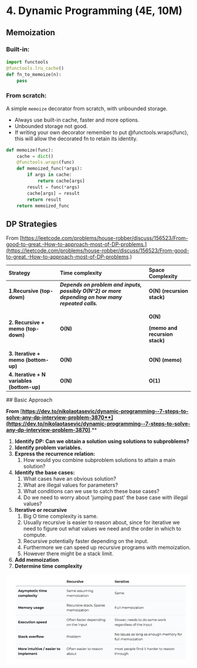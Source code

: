 # 4. Dynamic Programming \(4E, 10M\)

## Memoization 

### Built-in: 

```python
import functools
@functools.lru_cache()
def fn_to_memoize(n):
    pass
```

### From scratch:  

A simple `memoize` decorator from scratch, with unbounded storage.

* Always use built-in cache, faster and more options.  
* Unbounded storage not good. 
* If writing your own decorator remember to put @functools.wraps\(func\), this will allow the decorated fn to retain its identity.

```python
def memoize(func):
    cache = dict()
    @functools.wraps(func)
    def memoized_func(*args):
        if args in cache:
            return cache[args]
        result = func(*args)
        cache[args] = result
        return result
    return memoized_func
```

## DP Strategies

From [https://leetcode.com/problems/house-robber/discuss/156523/From-good-to-great.-How-to-approach-most-of-DP-problems.](https://leetcode.com/problems/house-robber/discuss/156523/From-good-to-great.-How-to-approach-most-of-DP-problems.) 

<table>
  <thead>
    <tr>
      <th style="text-align:left">Strategy</th>
      <th style="text-align:left">Time complexity</th>
      <th style="text-align:left">Space Complexity</th>
    </tr>
  </thead>
  <tbody>
    <tr>
      <td style="text-align:left"><b>1.Recursive (top-down)</b>
      </td>
      <td style="text-align:left"><em><b>Depends on problem and inputs, possibly O(N^2) or more depending on how many repeated calls. </b></em>
      </td>
      <td style="text-align:left"><b>O(N) (recursion stack)</b>
      </td>
    </tr>
    <tr>
      <td style="text-align:left"><b>2. Recursive + memo (top-down)</b>
      </td>
      <td style="text-align:left"><b>O(N)</b>
      </td>
      <td style="text-align:left">
        <p><b>O(N) </b>
        </p>
        <p><b>(memo and recursion stack)</b>
        </p>
      </td>
    </tr>
    <tr>
      <td style="text-align:left"><b>3. Iterative + memo (bottom-up)</b>
      </td>
      <td style="text-align:left"><b>O(N)</b>
      </td>
      <td style="text-align:left"><b>O(N) (memo)</b>
      </td>
    </tr>
    <tr>
      <td style="text-align:left"><b>4. Iterative + N variables (bottom-up)</b>
      </td>
      <td style="text-align:left"><b>O(N)</b>
      </td>
      <td style="text-align:left"><b>O(1)</b>
      </td>
    </tr>
  </tbody>
</table>## Basic Approach

**From** [**https://dev.to/nikolaotasevic/dynamic-programming--7-steps-to-solve-any-dp-interview-problem-3870**](https://dev.to/nikolaotasevic/dynamic-programming--7-steps-to-solve-any-dp-interview-problem-3870)**.** 

1. **Identify DP: Can we obtain a solution using solutions to subproblems?** 
2. **Identify problem variables.** 
3. **Express the recurrence relation:**  
   1. How would you combine subproblem solutions to attain a main solution? 
4. **Identify the base cases:** 
   1. What cases have an obvious solution? 
   2. What are illegal values for parameters? 
   3. What conditions can we use to catch these base cases? 
   4. Do we need to worry about 'jumping past' the base case with illegal values? 
5. **Iterative or recursive**
   1. Big O time complexity is same. 
   2. Usually recursive is easier to reason about, since for iterative we need to figure out what values we need and the order in which to compute. 
   3. Recursive potentially faster depending on the input. 
   4. Furthermore we can speed up recursive programs with memoization. 
   5. However there might be a stack limit. 
6. **Add memoization**
7. **Determine time complexity**

![](../../.gitbook/assets/image%20%2811%29.png)

